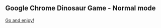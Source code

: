 ## Google Chrome Dinosaur Game - Normal mode

[Go and enjoy!](http://wayou.github.io/t-rex-runner/)
